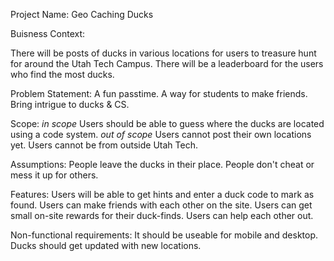 Project Name: Geo Caching Ducks

Buisness Context:

There will be posts of ducks in various locations for users to treasure hunt for around the Utah Tech Campus. There will be a leaderboard for the users who find the most ducks.

Problem Statement:
A fun passtime. A way for students to make friends. Bring intrigue to ducks & CS.

Scope:
*in scope* 
Users should be able to guess where the ducks are located using a code system.
*out of scope*
Users cannot post their own locations yet. Users cannot be from outside Utah Tech.

Assumptions:
People leave the ducks in their place. People don't cheat or mess it up for others.

Features:
Users will be able to get hints and enter a duck code to mark as found. Users can make friends with each other on the site. Users can get small on-site rewards for their duck-finds. Users can help each other out.


Non-functional requirements:
It should be useable for mobile and desktop.
Ducks should get updated with new locations.